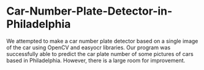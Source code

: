 # Car-Number-Plate-Detector-in-Philadelphia
We attempted to make a car number plate detector based on a single image of the car using OpenCV and easyocr libraries. Our program was successfully able to predict the car plate number of some pictures of cars based in Philadelphia. However, there is a large room for improvement. 
